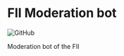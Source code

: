 # FII Moderation bot

![GitHub](https://img.shields.io/github/license/federation-interservices-d-informatique/fiibot-moderation?style=for-the-badge)

Moderation bot of the FII
